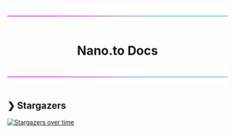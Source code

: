 ![line](https://github.com/fwd/n2/raw/master/.github/line.png)

<h1 align="center">Nano.to Docs</h1>

![line](https://github.com/fwd/n2/raw/master/.github/line.png)

## ❯ Stargazers

[![Stargazers over time](https://starchart.cc/nano-to/docs.svg)](https://starchart.cc/nano-to/docs)
